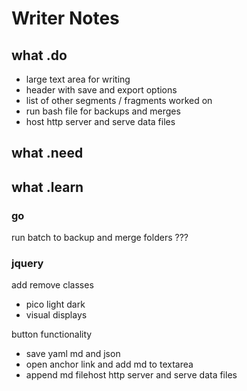 # Writer Notes

## what .do 
- large text area for writing
- header with save and export options
- list of other segments / fragments worked on
- run bash file for backups and merges
- host http server and serve data files

## what .need


## what .learn

### go 
run batch to backup and merge folders ???

### jquery

add remove classes 
- pico light dark
- visual displays

button functionality
- save yaml md and json
- open anchor link and add md to textarea
- append md filehost http server and serve data files